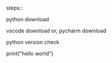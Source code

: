 steps::

python download

vscode download or,
pycharm download

python version check

print("hello world")
